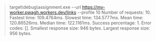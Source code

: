 >target\debug\assignment.exe --url https://my-worker.pwagh.workers.dev/links --profile 10
Number of requests: 10.
Fastest time: 109.4764ms.
Slowest time: 134.5777ms.
Mean time: 120.86526ms.
Median time: 122.1161ms.
Success percentage: 1.
Error codes: [].
Smallest response size: 946 bytes.
Largest response size: 956 bytes.